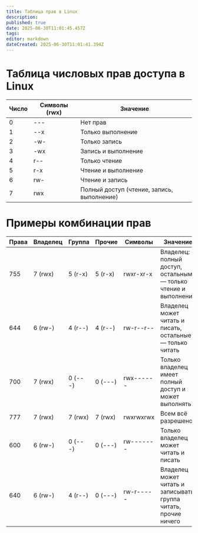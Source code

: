 ```yaml
---
title: Таблица прав в Linux
description: 
published: true
date: 2025-06-30T11:01:45.457Z
tags: 
editor: markdown
dateCreated: 2025-06-30T11:01:41.394Z
---
```


# Таблица числовых прав доступа в Linux
| Число | Символы (rwx) | Значение                             |
|--------|----------------|----------------------------------------|
| 0      | ---            | Нет прав                              |
| 1      | --x            | Только выполнение                     |
| 2      | -w-            | Только запись                         |
| 3      | -wx            | Запись и выполнение                   |
| 4      | r--            | Только чтение                         |
| 5      | r-x            | Чтение и выполнение                   |
| 6      | rw-            | Чтение и запись                       |
| 7      | rwx            | Полный доступ (чтение, запись, выполнение) |

# Примеры комбинации прав
| Права  | Владелец | Группа | Прочие | Символы      | Значение                                |
|--------|----------|--------|--------|---------------|------------------------------------------|
| 755    | 7 (rwx)  | 5 (r-x)| 5 (r-x)| rwxr-xr-x     | Владелец: полный доступ, остальным — только чтение и выполнение |
| 644    | 6 (rw-)  | 4 (r--)| 4 (r--)| rw-r--r--     | Владелец может читать и писать, остальные — только читать       |
| 700    | 7 (rwx)  | 0 (---)| 0 (---)| rwx------     | Только владелец имеет полный доступ и может выполнять                           |
| 777    | 7 (rwx)  | 7 (rwx)| 7 (rwx)| rwxrwxrwx     | Всем всё разрешено                                                |
| 600    | 6 (rw-)  | 0 (---)| 0 (---)| rw-------     | Только владелец может читать и писать                           |
| 640    | 6 (rw-)  | 4 (r--)| 0 (---)| rw-r-----     | Владелец может читать и записывать, группа читать, прочие ничего
